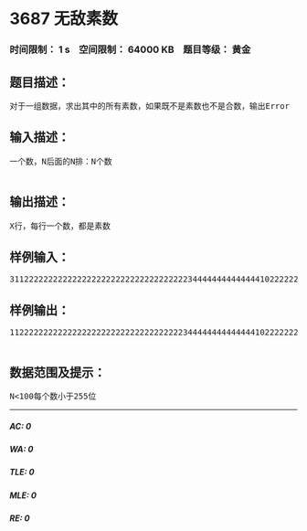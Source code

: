 # 3687 无敌素数   
### 时间限制： 1 s&nbsp;&nbsp;&nbsp;&nbsp;空间限制： 64000 KB&nbsp;&nbsp;&nbsp;&nbsp;题目等级： 黄金  
## 题目描述：  

<pre>
对于一组数据，求出其中的所有素数，如果既不是素数也不是合数，输出Error
</pre>
  
  
## 输入描述：  

<pre>
一个数，N后面的N排：N个数  

</pre>
  
  
## 输出描述：  

<pre>
X行，每行一个数，都是素数
</pre>
  
  
## 样例输入：  

<pre>
31122222222222222222222222222222222223444444444444441022222222222222222222222222222222222222222222222221
</pre>
  
  
## 样例输出：  

<pre>
112222222222222222222222222222222222344444444444444102222222222222222222222222222222222222222222222222Error  

</pre>
  
  
## 数据范围及提示：  

<pre>
N<100每个数小于255位
</pre>
  
  
***  

##### AC: 0  
##### WA: 0  
##### TLE: 0  
##### MLE: 0  
##### RE: 0  
